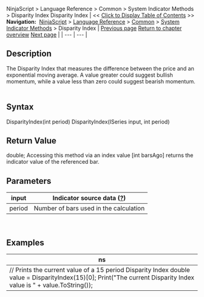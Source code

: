 ﻿
NinjaScript > Language Reference > Common > System Indicator Methods > Disparity Index
Disparity Index
| << [Click to Display Table of Contents](disparity_index.md) >> **Navigation:**     [NinjaScript](ninjascript.md) > [Language Reference](language_reference_wip.md) > [Common](common.md) > [System Indicator Methods](indicators.md) > Disparity Index | [Previous page](directional_movement_index_dmi.md) [Return to chapter overview](indicators.md) [Next page](donchian_channel.md) |
| --- | --- |
## Description
The Disparity Index that measures the difference between the price and an exponential moving average. A value greater could suggest bullish momentum, while a value less than zero could suggest bearish momentum.
 
## Syntax
DisparityIndex(int period)
DisparityIndex(ISeries<double> input, int period)
 
## Return Value
double; Accessing this method via an index value [int barsAgo] returns the indicator value of the referenced bar.
 
## Parameters
| input | Indicator source data ([?](valid_input_data_for_indicator.md)) |
| --- | --- |
| period | Number of bars used in the calculation |
 
## 
## Examples
| ns |
| --- |
| // Prints the current value of a 15 period Disparity Index double value = DisparityIndex(15)[0]; Print("The current Disparity Index value is " + value.ToString()); |

